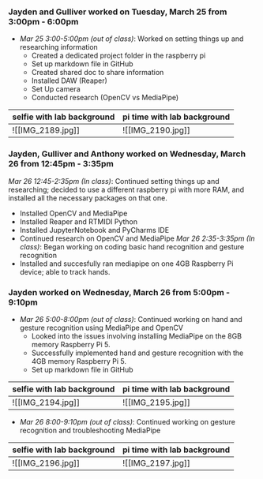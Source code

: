 ### Jayden and Gulliver worked on Tuesday, March 25 from 3:00pm - 6:00pm

* *Mar 25 3:00-5:00pm (out of class)*: Worked on setting things up and researching information 
	* Created a dedicated project folder in the raspberry pi
	* Set up markdown file in GitHub
	* Created shared doc to share information 
	* Installed DAW (Reaper)
	* Set Up camera
	* Conducted research (OpenCV vs MediaPipe)

| **selfie with lab background** | **pi time with lab background** |
| ------------------------------ | ------------------------------- |
| ![[IMG_2189.jpg]]              | ![[IMG_2190.jpg]]               |

### Jayden, Gulliver and Anthony worked on Wednesday, March 26 from 12:45pm - 3:35pm

*Mar 26 12:45-2:35pm (In class)*: Continued setting things up and researching; decided to use a different raspberry pi with more RAM, and installed all the necessary packages on that one.
* Installed OpenCV and MediaPipe
* Installed Reaper and RTMIDI Python
* Installed JupyterNotebook and PyCharms IDE
* Continued research on OpenCV and MediaPipe
*Mar 26 2:35-3:35pm (In class)*: Began working on coding basic hand recognition and gesture recognition
* Installed and succesfully ran mediapipe on one 4GB Raspberry Pi device; able to track hands.
### Jayden worked on Wednesday, March 26 from 5:00pm - 9:10pm

* *Mar 26 5:00-8:00pm (out of class)*: Continued working on hand and gesture recognition using MediaPipe and OpenCV
	* Looked into the issues involving installing MediaPipe on the 8GB memory Raspberry Pi 5.
	* Successfully implemented hand and gesture recognition with the 4GB memory Raspberry Pi 5.
	* Set up markdown file in GitHub


| **selfie with lab background** | **pi time with lab background** |
| ------------------------------ | ------------------------------- |
| ![[IMG_2194.jpg]]              | ![[IMG_2195.jpg]]               |

* *Mar 26 8:00-9:10pm (out of class)*: Continued working on gesture recognition and troubleshooting MediaPipe


| **selfie with lab background** | **pi time with lab background** |
| ------------------------------ | ------------------------------- |
| ![[IMG_2196.jpg]]              | ![[IMG_2197.jpg]]               |

